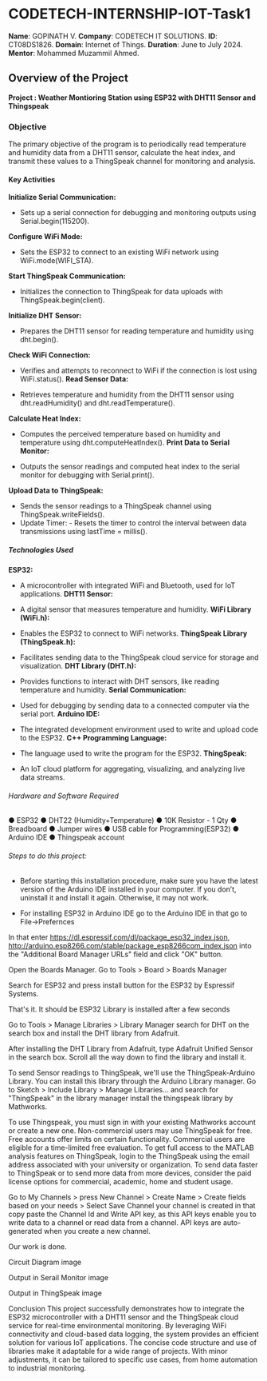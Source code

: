  # CODETECH-INTERNSHIP-IOT-Task1

**Name**: GOPINATH V.
**Company**: CODETECH IT SOLUTIONS.
**ID**: CT08DS1826.
**Domain**: Internet of Things.
**Duration**: June to July 2024.
**Mentor**: Mohammed Muzammil Ahmed.

## Overview of the Project
**Project : Weather Montioring Station using ESP32 with DHT11 Sensor and Thingspeak**
### Objective
The primary objective of the program is to periodically read temperature and humidity data from a DHT11 sensor, calculate the heat index, and transmit these values to a ThingSpeak channel for monitoring and analysis.

#### Key Activities
**Initialize Serial Communication:**

- Sets up a serial connection for debugging and monitoring outputs using Serial.begin(115200).

**Configure WiFi Mode:**

- Sets the ESP32 to connect to an existing WiFi network using WiFi.mode(WIFI_STA).

**Start ThingSpeak Communication:**

- Initializes the connection to ThingSpeak for data uploads with ThingSpeak.begin(client).

**Initialize DHT Sensor:**

- Prepares the DHT11 sensor for reading temperature and humidity using dht.begin().

**Check WiFi Connection:**

- Verifies and attempts to reconnect to WiFi if the connection is lost using WiFi.status().
**Read Sensor Data:**

- Retrieves temperature and humidity from the DHT11 sensor using dht.readHumidity() and dht.readTemperature().

**Calculate Heat Index:**

- Computes the perceived temperature based on humidity and temperature using dht.computeHeatIndex().
**Print Data to Serial Monitor:**

- Outputs the sensor readings and computed heat index to the serial monitor for debugging with Serial.print().

**Upload Data to ThingSpeak:**

- Sends the sensor readings to a ThingSpeak channel using ThingSpeak.writeFields().
- Update Timer: - Resets the timer to control the interval between data transmissions using lastTime = millis().

##### Technologies Used
**ESP32:**

- A microcontroller with integrated WiFi and Bluetooth, used for IoT applications.
**DHT11 Sensor:**

- A digital sensor that measures temperature and humidity.
**WiFi Library (WiFi.h):**

- Enables the ESP32 to connect to WiFi networks.
**ThingSpeak Library (ThingSpeak.h):**

- Facilitates sending data to the ThingSpeak cloud service for storage and visualization.
**DHT Library (DHT.h):**

- Provides functions to interact with DHT sensors, like reading temperature and humidity.
**Serial Communication:**

- Used for debugging by sending data to a connected computer via the serial port.
**Arduino IDE:**

- The integrated development environment used to write and upload code to the ESP32.
**C++ Programming Language:**

- The language used to write the program for the ESP32.
**ThingSpeak:**

- An IoT cloud platform for aggregating, visualizing, and analyzing live data streams.
###### Hardware and Software Required
● ESP32
● DHT22 (Humidity+Temperature)
● 10K Resistor - 1 Qty
● Breadboard
● Jumper wires
● USB cable for Programming(ESP32)
● Arduino IDE
● Thingspeak account

###### Steps to do this project:
+ Before starting this installation procedure, make sure you have the latest version of the Arduino IDE installed in your computer. If you don’t, uninstall it and install it again. Otherwise, it may not work.

+ For installing ESP32 in Arduino IDE go to the Arduino IDE in that go to File->Prefernces

In that enter https://dl.espressif.com/dl/package_esp32_index.json, http://arduino.esp8266.com/stable/package_esp8266com_index.json into the "Additional Board Manager URLs" field and click "OK" button.

Open the Boards Manager. Go to Tools > Board > Boards Manager

Search for ESP32 and press install button for the ESP32 by Espressif Systems.

That's it. It should be ESP32 Library is installed after a few seconds

Go to Tools > Manage Libraries > Library Manager search for DHT on the search box and install the DHT library from Adafruit.

After installing the DHT Library from Adafruit, type Adafruit Unified Sensor in the search box. Scroll all the way down to find the library and install it.

To send Sensor readings to ThingSpeak, we'll use the ThingSpeak-Arduino Library. You can install this library through the Arduino Library manager. Go to Sketch > Include Library > Manage Libraries... and search for "ThingSpeak" in the library manager install the thingspeak library by Mathworks.

To use Thingspeak, you must sign in with your existing Mathworks account or create a new one. Non-commercial users may use ThingSpeak for free. Free accounts offer limits on certain functionality. Commercial users are eligible for a time-limited free evaluation. To get full access to the MATLAB analysis features on ThingSpeak, login to the ThingSpeak using the email address associated with your university or organization. To send data faster to ThingSpeak or to send more data from more devices, consider the paid license options for commercial, academic, home and student usage.

Go to My Channels > press New Channel > Create Name > Create fields based on your needs > Select Save Channel your channel is created in that copy paste the Channel Id and Write API key, as this API keys enable you to write data to a channel or read data from a channel. API keys are auto-generated when you create a new channel.

Our work is done.

Circuit Diagram
image

Output in Serail Monitor
image

Output in ThingSpeak
image

Conclusion
This project successfully demonstrates how to integrate the ESP32 microcontroller with a DHT11 sensor and the ThingSpeak cloud service for real-time environmental monitoring. By leveraging WiFi connectivity and cloud-based data logging, the system provides an efficient solution for various IoT applications. The concise code structure and use of libraries make it adaptable for a wide range of projects. With minor adjustments, it can be tailored to specific use cases, from home automation to industrial monitoring.
